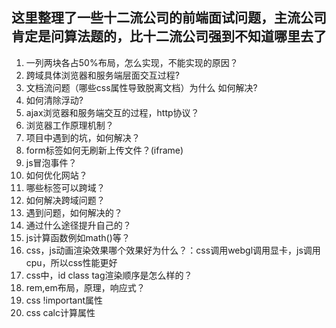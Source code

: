 ## 这里整理了一些十二流公司的前端面试问题，主流公司肯定是问算法题的，比十二流公司强到不知道哪里去了

1. 一列两块各占50%布局，怎么实现，不能实现的原因？
2. 跨域具体浏览器和服务端层面交互过程?
3. 文档流问题（哪些css属性导致脱离文档）为什么 如何解决?
4. 如何清除浮动?
5. ajax浏览器和服务端交互的过程，http协议？
6. 浏览器工作原理机制？
7. 项目中遇到的坑，如何解决？
8. form标签如何无刷新上传文件？(iframe)
9. js冒泡事件？
10. 如何优化网站？
11. 哪些标签可以跨域？
12. 如何解决跨域问题？
13. 遇到问题，如何解决的？
14. 通过什么途径提升自己的？
15. js计算函数例如math()等？
16. css，js动画渲染效果哪个效果好为什么？：css调用webgl调用显卡，js调用cpu，所以css性能更好
17. css中，id class tag渲染顺序是怎么样的？
18. rem,em布局，原理，响应式？
19. css !important属性
20. css calc计算属性